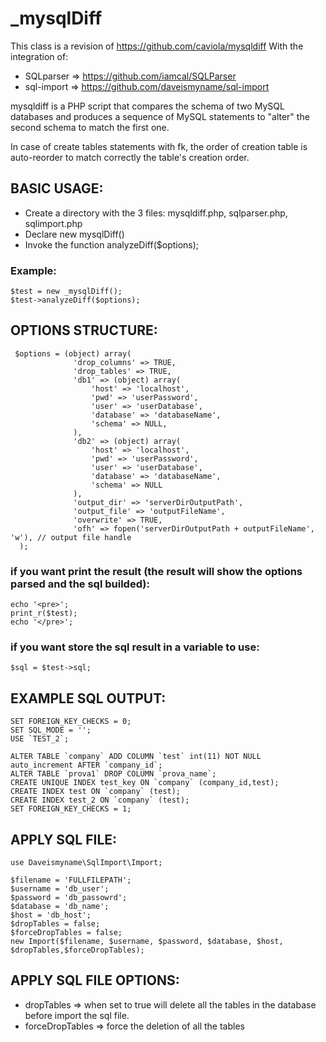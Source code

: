 # _mysqlDiff

This class is a revision of https://github.com/caviola/mysqldiff
With the integration of:
* SQLparser => https://github.com/iamcal/SQLParser
* sql-import => https://github.com/daveismyname/sql-import

mysqldiff is a PHP script that compares the schema of two MySQL databases 
and produces a sequence of MySQL statements to "alter" the second schema 
to match the first one.

In case of create tables statements with fk, the order of creation table is auto-reorder to match correctly the table's creation order.

## BASIC USAGE:

* Create a directory with the 3 files: mysqldiff.php, sqlparser.php, sqlimport.php
* Declare new mysqlDiff()
* Invoke the function analyzeDiff($options);

### Example:
```
$test = new _mysqlDiff();
$test->analyzeDiff($options);
```

## OPTIONS STRUCTURE:
```
 $options = (object) array(
              'drop_columns' => TRUE,
              'drop_tables' => TRUE,
              'db1' => (object) array(
                  'host' => 'localhost',
                  'pwd' => 'userPassword',
                  'user' => 'userDatabase',
                  'database' => 'databaseName',
                  'schema' => NULL,
              ),
              'db2' => (object) array(
                  'host' => 'localhost',
                  'pwd' => 'userPassword',
                  'user' => 'userDatabase',
                  'database' => 'databaseName',
                  'schema' => NULL
              ),
              'output_dir' => 'serverDirOutputPath',
              'output_file' => 'outputFileName',
              'overwrite' => TRUE,
              'ofh' => fopen('serverDirOutputPath + outputFileName', 'w'), // output file handle
  );
```

### if you want print the result (the result will show the options parsed and the sql builded):
```
echo '<pre>';
print_r($test);
echo '</pre>';
```

### if you want store the sql result in a variable to use:
```
$sql = $test->sql;
```

## EXAMPLE SQL OUTPUT:

```
SET FOREIGN_KEY_CHECKS = 0;
SET SQL_MODE = '';
USE `TEST_2`;

ALTER TABLE `company` ADD COLUMN `test` int(11) NOT NULL auto_increment AFTER `company_id`;
ALTER TABLE `prova1` DROP COLUMN `prova_name`;
CREATE UNIQUE INDEX test_key ON `company` (company_id,test);
CREATE INDEX test ON `company` (test);
CREATE INDEX test_2 ON `company` (test);
SET FOREIGN_KEY_CHECKS = 1;
```
## APPLY SQL FILE:
```
use Daveismyname\SqlImport\Import;

$filename = 'FULLFILEPATH';
$username = 'db_user';
$password = 'db_passowrd';
$database = 'db_name';
$host = 'db_host';
$dropTables = false;
$forceDropTables = false;
new Import($filename, $username, $password, $database, $host, $dropTables,$forceDropTables);
```
## APPLY SQL FILE OPTIONS:

* dropTables => when set to true will delete all the tables in the database before import the sql file.
* forceDropTables => force the deletion of all the tables
